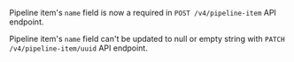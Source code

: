 Pipeline item's `name` field is now a required in `POST /v4/pipeline-item` API endpoint.

Pipeline item's `name` field can't be updated to null or empty string with `PATCH /v4/pipeline-item/uuid` API endpoint.
